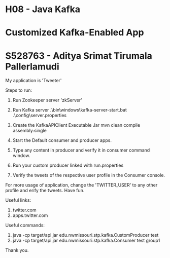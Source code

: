 # H08 - Java Kafka

# Customized Kafka-Enabled App

# S528763 - Aditya Srimat Tirumala Pallerlamudi

My application is 'Tweeter'

Steps to run:
1. Run Zookeeper server
'zkServer'

2. Run Kafka server
.\bin\windows\kafka-server-start.bat .\config\server.properties

3. Create the KafkaAPIClient Executable Jar
mvn clean compile assembly:single

4. Start the Default consumer and producer apps.
5. Type any content in producer and verify it in consumer command window.
6. Run your custom producer linked with run.properties
7. Verify the tweets of the respective user profile in the Consumer console.

For more usage of application, change the 'TWITTER_USER' to any other profile and erify the tweets. Have fun.

Useful links:
1. twitter.com
2. apps.twitter.com

Useful commands:
1. java -cp target/api.jar edu.nwmissouri.stp.kafka.CustomProducer test
2. java -cp target/api.jar edu.nwmissouri.stp.kafka.Consumer test group1

Thank you.
